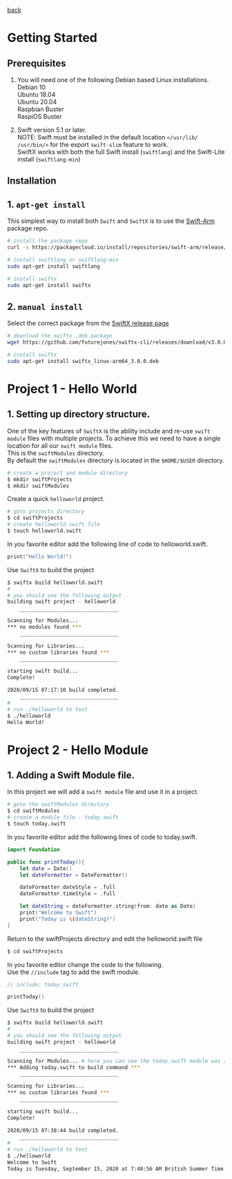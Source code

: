 [back](README.md)  
#
# Getting Started
## Prerequisites
1. You will need one of the following Debian based Linux installations.  
Debian 10  
Ubuntu 18.04  
Ubuntu 20.04  
Raspbian Buster  
RaspiOS Buster

2. Swift version 5.1 or later.  
NOTE: Swift must be installed in the default location `</usr/lib/ /usr/bin/>` for the export `swift-slim` feature to work.  
SwiftX works with both the full Swift install (`swiftlang`) and the Swift-Lite install (`swiftlang-min`)

## Installation
## 1. `apt-get install`
This simplest way to install both `Swift` and `SwiftX` is to use the [Swift-Arm](https://packagecloud.io/swift-arm/release) package repo.
```sh
# install the package repo
curl -s https://packagecloud.io/install/repositories/swift-arm/release/script.deb.sh | sudo bash

# install swiftlang or swiftlang-min
sudo apt-get install swiftlang

# install swiftx
sudo apt-get install swiftx
```
## 2. `manual install`
Select the correct package from the [SwiftX release page](https://github.com/futurejones/swiftx-cli/releases/)
```bash
# download the swiftx .deb package
wget https://github.com/futurejones/swiftx-cli/releases/download/v3.0.0/swiftx_linux-arm64_3.0.0.deb

# install swiftx
sudo apt-get install swiftx_linux-arm64_3.0.0.deb
```  
#
# Project 1 - Hello World
## 1. Setting up directory structure.
One of the key features of `SwiftX` is the ability include and re-use `swift module` files with multiple projects. To achieve this we need to have a single location for all our `swift module` files.  
This is the `swiftModules` directory.  
By default the `swiftModules` directory is located in the `$HOME/$USER` directory.  
```bash
# create a project and module directory
$ mkdir swiftProjects
$ mkdir swiftModules
```
Create a quick `helloworld` project.

```bash
# goto projects directory
$ cd swiftProjects
# create helloworld.swift file
$ touch helloworld.swift
```
In you favorite editor add the following line of code to helloworld.swift.
```swift
print("Hello World!")
```
Use `SwiftX` to build the project
```bash
$ swiftx build helloworld.swift
#
# you should see the following output
building swift project - helloworld

    ‾‾‾‾‾‾‾‾‾‾‾‾‾‾‾‾‾‾‾‾‾‾‾‾‾‾‾‾‾‾‾‾
Scanning for Modules...
*** no modules found ***
    ________________________________

Scanning for Libraries...
*** no custom libraries found ***
    ________________________________

starting swift build...
Complete!

2020/09/15 07:17:10 build completed.
    ________________________________
#
# run ./helloworld to test
$ ./helloworld
Hello World!
```  
#
# Project 2 - Hello Module
## 1. Adding a Swift Module file.
In this project we will add a `swift module` file and use it in a project.

```bash
# goto the swiftModules directory
$ cd swiftModules
# create a module file - today.swift
$ touch today.swift
```
In you favorite editor add the following lines of code to today.swift.
```swift
import Foundation

public func printToday(){
    let date = Date()
    let dateFormatter = DateFormatter()

    dateFormatter.dateStyle = .full
    dateFormatter.timeStyle = .full

    let dateString = dateFormatter.string(from: date as Date)
    print("Welcome to Swift")
    print("Today is \(dateString)")
}
```
Return to the swiftProjects directory and edit the helloworld.swift file
```bash
$ cd swiftProjects
```
In you favorite editor change the code to the following.  
Use the `//include` tag to add the swift module.
```swift
// include: today.swift

printToday()
```
Use `SwiftX` to build the project
```bash
$ swiftx build helloworld.swift
#
# you should see the following output
building swift project - helloworld

    ‾‾‾‾‾‾‾‾‾‾‾‾‾‾‾‾‾‾‾‾‾‾‾‾‾‾‾‾‾‾‾‾
Scanning for Modules... # here you can see the today.swift module was added
*** Adding today.swift to build command ***
    ________________________________

Scanning for Libraries...
*** no custom libraries found ***
    ________________________________

starting swift build...
Complete!

2020/09/15 07:38:44 build completed.
    ________________________________
#
# run ./helloworld to test
$ ./helloworld
Welcome to Swift
Today is Tuesday, September 15, 2020 at 7:40:56 AM British Summer Time
```

